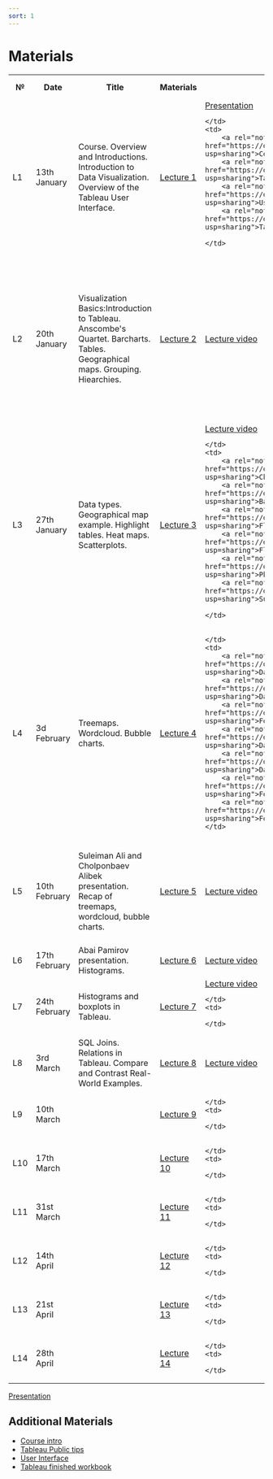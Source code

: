 ```yaml
---
sort: 1
---
```


# Materials



<table class="wikitable">
<tbody><tr>
	<th> № </th>
	<th> Date</th>
	<th> Title </th>
	<th> Materials
	</th>
	<th>View</th>
	<th>Additional Materials</th>
</tr>

<tr>
	<td> L1 </td>
	<td> 13th January </td>
	<td> Course. Overview and Introductions. Introduction to Data Visualization.
		Overview of the Tableau User Interface.</td>
	<td> <a rel="nofollow" class="external text" href="">Lecture 1</a>
	</td>
	<td><a rel="nofollow" class="external text" href="https://drive.google.com/file/d/1W5AuND2S-r5JM4CZ4upXWrJJ_Rb-Xs7P/view?usp=sharing">Presentation</a>



	</td>
	<td>
		<a rel="nofollow" class="external text" href="https://drive.google.com/file/d/1YW1Th664cPj3FIDkBsZrEbGUMZSoliwG/view?usp=sharing">Course intro</a>
		<a rel="nofollow" class="external text" href="https://drive.google.com/file/d/13hm4c0gaYNGXj0GMVeAdF-o7Z_2rA3Z8/view?usp=sharing">Tableau Public tips</a>
		<a rel="nofollow" class="external text" href="https://drive.google.com/file/d/1DOHaRbOxAP0JCdKE4yDmqXygRN5AdJId/view?usp=sharing">User Interface</a>
		<a rel="nofollow" class="external text" href="https://drive.google.com/file/d/1UVp2vPUSr3cLzdKXIqGdPuKUK0WhNcOP/view?usp=sharing">Tableau finished workbook</a>

	</td>
</tr>

<tr>
	<td> L2 </td>
	<td> 20th January </td>
	<td> Visualization Basics:Introduction to Tableau. Anscombe's Quartet. Barcharts. Tables. Geographical maps. Grouping. Hiearchies.	</td>
	<td> <a rel="nofollow" class="external text" href="">Lecture 2</a>
	</td>
	<td>
		<a rel="nofollow" class="external text" href="https://youtu.be/v2MTD0bDJ-8">Lecture video</a>
	</td>
	<td>
		<a rel="nofollow" class="external text" href="https://drive.google.com/file/d/1wTC9caLQk9caw4ElSZchwgwWzi5M-XtA/view?usp=sharing">Connecting to Data</a>
		<a rel="nofollow" class="external text" href="https://drive.google.com/file/d/1g5jmaIiKoxfHdlGp4LRPNv2OfdZX7Xm3/view?usp=sharing">Discrete vs Contiious</a>
		<a rel="nofollow" class="external text" href="https://drive.google.com/file/d/1_vQuY9wLDZHlMTouyajWR5Z75ILsrEug/view?usp=sharing">Flights Data</a>
		<a rel="nofollow" class="external text" href="https://drive.google.com/file/d/1Y0KTYX58xNtZ0vZ4SK0wZPA1KOJsD6s8/view?usp=sharing">Getting started with Data</a>
		<a rel="nofollow" class="external text" href="https://drive.google.com/file/d/1vymT_D9aWeSKCfjU34mn9Y_6uJV8R-m-/view?usp=sharing">Understanding pill types, finished workbook.</a>
		<a rel="nofollow" class="external text" href="https://drive.google.com/file/d/1Ld3yG0etYr0ha178q2lTUDcFWZCCd7RQ/view?usp=sharing">Understanding pill types, raw workbook.</a>

	</td>
</tr>

<tr>
	<td> L3 </td>
	<td> 27th January </td>
	<td> Data types. Geographical map example. Highlight tables. Heat maps. Scatterplots.</td>
	<td> <a rel="nofollow" class="external text" href="">Lecture 3</a>
	</td>
	<td>
		<a rel="nofollow" class="external text" href="https://www.youtube.com/watch?v=Dg27JBfiksY">Lecture video</a>

	</td>
	<td>
		<a rel="nofollow" class="external text" href="https://drive.google.com/file/d/1qyyCLMPzz_9rtr32z-tRn9v_3SD6nXpK/view?usp=sharing">Chart overview</a>
		<a rel="nofollow" class="external text" href="https://drive.google.com/file/d/1CEgXsl71aHIws3m4F3AAiAvYsmuUgr0h/view?usp=sharing">Basic charts</a>
		<a rel="nofollow" class="external text" href="https://drive.google.com/file/d/1GV8p8qlc5_UIBJ7BmA6-HFjKOO9em0v3/view?usp=sharing">Flights data in-class exercise</a>
		<a rel="nofollow" class="external text" href="https://drive.google.com/file/d/17IHzTJmi9UKjOTlhvlmDjfeVcRyBPuxR/view?usp=sharing">Flights data raw workbook</a>
		<a rel="nofollow" class="external text" href="https://drive.google.com/file/d/1OdFLYqUIq8YJLZ9cSvkJ2jMVPANhdWLT/view?usp=sharing">Pharmaceutical data in-class exercise</a>
		<a rel="nofollow" class="external text" href="https://drive.google.com/file/d/19INSVr-v6ectQYKFh9QVCl0f8YPX75L7/view?usp=sharing">SuperDrugs Prescriptions excel</a>

	</td>
</tr>

<tr>
	<td> L4 </td>
	<td> 3d February </td>
	<td> Treemaps. Wordcloud. Bubble charts. </td>
	<td> <a rel="nofollow" class="external text" href="">Lecture 4</a>
	</td>
	<td>

	</td>
	<td>
		<a rel="nofollow" class="external text" href="https://drive.google.com/file/d/1L7jBLcUS94Zjk5yHgQJVWpIfjiMAbMd7/view?usp=sharing">Dashboart formatting, finished workbook</a>
		<a rel="nofollow" class="external text" href="https://drive.google.com/file/d/1q5byf8Wmicqmk8279vSOGAdOmUfL6BhD/view?usp=sharing">Dashboard formatting, raw workbook</a>
		<a rel="nofollow" class="external text" href="https://drive.google.com/file/d/1hTK534RrcDkK6wL7tBwj4zoeXAJf9I0L/view?usp=sharing">Formatting in-class, finished workbook</a>
		<a rel="nofollow" class="external text" href="https://drive.google.com/file/d/1X4ObRLu3LawBFhDmxHaAEg-CXbHbozYe/view?usp=sharing">Dashboards &amp; Stories</a>
		<a rel="nofollow" class="external text" href="https://drive.google.com/file/d/1PXGAsReBx1lar0wzWCqi8TXTHej_T5hM/view?usp=sharing">Dashboards in-class exercise</a>
		<a rel="nofollow" class="external text" href="https://drive.google.com/file/d/1fCp-IDN-G8oNW81GjqPZYYs9nQeQwG7q/view?usp=sharing">Formatting dashboards</a>
		<a rel="nofollow" class="external text" href="https://drive.google.com/file/d/1jvHXCfEm8PTqcisQ8C_-zGo8rTzZMHZN/view?usp=sharing">Formatting worksheets</a>
	</td>
</tr>


<tr>
	<td> L5 </td>
	<td> 10th February </td>
	<td> Suleiman Ali and Cholponbaev Alibek presentation. Recap of treemaps, wordcloud, bubble charts.</td>
	<td> <a rel="nofollow" class="external text" href="">Lecture 5</a>
	</td>
	<td>
		<a rel="nofollow" class="external text" href="https://youtu.be/Rm-gvldSAK8">Lecture video</a>
	</td>
	<td>
		<a rel="nofollow" class="external text" href="https://drive.google.com/file/d/1tzL4eOYveckPoo1QsbLVroQMyQoecb3o/view?usp=sharing">Calculated fields</a>
		<a rel="nofollow" class="external text" href="https://drive.google.com/file/d/1j1Lxmhfe5-ykgkNdEI74UQtAc8fuqVBW/view?usp=sharing">Introduction to maps</a>
		<a rel="nofollow" class="external text" href="https://drive.google.com/file/d/16LLg-TaWa7rh0BpsXuJebi6N_P80gb6V/view?usp=sharing">Introduction to maps in-class activity</a>
		<a rel="nofollow" class="external text" href="https://drive.google.com/file/d/1dVH-pzzB6VaBIf52S0EMGNgvj2qWezdk/view?usp=sharing">Restaurants data in-class activity</a>
	</td>
</tr>

<tr>
	<td> L6 </td>
	<td> 17th February </td>
	<td> Abai Pamirov presentation. Histograms.</td>
	<td> <a rel="nofollow" class="external text" href="">Lecture 6</a>
	</td>
	<td>
		<a rel="nofollow" class="external text" href="https://youtu.be/mCg4IjWV37k">Lecture video</a>
	</td>
	<td>

	</td>
</tr>


<tr>
	<td> L7 </td>
	<td> 24th February </td>
	<td> Histograms and boxplots in Tableau.</td>
	<td> <a rel="nofollow" class="external text" href="">Lecture 7</a>
	</td>
	<td>
		<a rel="nofollow" class="external text" href="https://youtu.be/CxrrNsHKXz0">Lecture video</a>

	</td>
	<td>

	</td>
</tr>


<tr>
	<td> L8 </td>
	<td> 3rd March</td>
	<td> SQL Joins. Relations in Tableau. Compare and Contrast Real-World Examples.</td>
	<td> <a rel="nofollow" class="external text" href="">Lecture 8</a>
	</td>
	<td>
		<a rel="nofollow" class="external text" href="https://www.youtube.com/watch?v=pzjjuASk89M">Lecture video</a>
	</td>
	<td>

	</td>
</tr>


<tr>
	<td> L9 </td>
	<td> 10th March </td>
	<td> </td>
	<td> <a rel="nofollow" class="external text" href="">Lecture 9</a>
	</td>
	<td>

	</td>
	<td>

	</td>
</tr>


<tr>
	<td> L10 </td>
	<td> 17th March </td>
	<td> </td>
	<td> <a rel="nofollow" class="external text" href="">Lecture 10</a>
	</td>
	<td>

	</td>
	<td>

	</td>
</tr>
<tr>
	<td> L11 </td>
	<td> 31st March </td>
	<td> </td>
	<td> <a rel="nofollow" class="external text" href="">Lecture 11</a>
	</td>
	<td>

	</td>
	<td>

	</td>
</tr>
<tr>
	<td> L12 </td>
	<td> 14th April </td>
	<td> </td>
	<td> <a rel="nofollow" class="external text" href="">Lecture 12</a>
	</td>
	<td>

	</td>
	<td>

	</td>
</tr>

<tr>
	<td> L13 </td>
	<td> 21st April </td>
	<td> </td>
	<td> <a rel="nofollow" class="external text" href="">Lecture 13</a>
	</td>
	<td>

	</td>
	<td>

	</td>
</tr>

<tr>
	<td> L14 </td>
	<td> 28th April </td>
	<td> </td>
	<td> <a rel="nofollow" class="external text" href="">Lecture 14</a>
	</td>
	<td>

	</td>
	<td>

	</td>
</tr>




</tbody></table>

[Presentation](https://drive.google.com/file/d/1W5AuND2S-r5JM4CZ4upXWrJJ_Rb-Xs7P/view?usp=sharin)


## Additional Materials

- <a rel="nofollow" class="external text" href="https://drive.google.com/file/d/1YW1Th664cPj3FIDkBsZrEbGUMZSoliwG/view?usp=sharing">Course intro</a>
- <a rel="nofollow" class="external text" href="https://drive.google.com/file/d/13hm4c0gaYNGXj0GMVeAdF-o7Z_2rA3Z8/view?usp=sharing">Tableau Public tips</a>
- <a rel="nofollow" class="external text" href="https://drive.google.com/file/d/1DOHaRbOxAP0JCdKE4yDmqXygRN5AdJId/view?usp=sharing">User Interface</a>
- <a rel="nofollow" class="external text" href="https://drive.google.com/file/d/1UVp2vPUSr3cLzdKXIqGdPuKUK0WhNcOP/view?usp=sharing">Tableau finished workbook</a>



